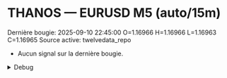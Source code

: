 # THANOS — EURUSD M5 (auto/15m)
Dernière bougie: 2025-09-10 22:45:00  O=1.16966  H=1.16966  L=1.16963  C=1.16965
Source active: twelvedata_repo

- Aucun signal sur la dernière bougie.

<details><summary>Debug</summary>

- TD_API_KEY manquant.

</details>